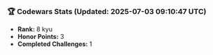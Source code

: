 ### 🏆 Codewars Stats (Updated: 2025-07-03 09:10:47 UTC)

- **Rank:** 8 kyu
- **Honor Points:** 3
- **Completed Challenges:** 1
